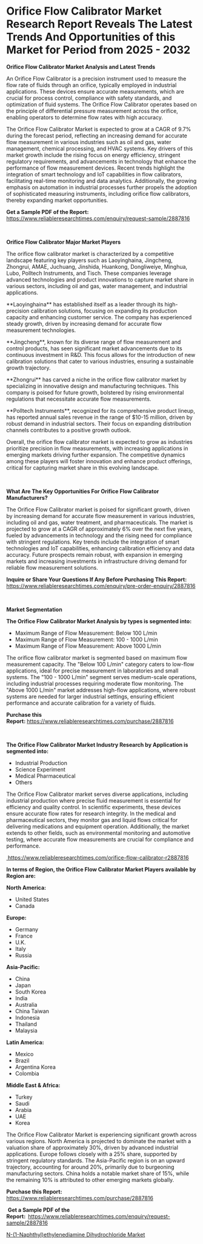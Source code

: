 <p><h1>Orifice Flow Calibrator Market Research Report Reveals The Latest Trends And Opportunities of this Market for Period from 2025 - 2032</h1></p><p><strong>Orifice Flow Calibrator Market Analysis and Latest Trends</strong></p>
<p><p>An Orifice Flow Calibrator is a precision instrument used to measure the flow rate of fluids through an orifice, typically employed in industrial applications. These devices ensure accurate measurements, which are crucial for process control, compliance with safety standards, and optimization of fluid systems. The Orifice Flow Calibrator operates based on the principle of differential pressure measurement across the orifice, enabling operators to determine flow rates with high accuracy.</p><p>The Orifice Flow Calibrator Market is expected to grow at a CAGR of 9.7% during the forecast period, reflecting an increasing demand for accurate flow measurement in various industries such as oil and gas, water management, chemical processing, and HVAC systems. Key drivers of this market growth include the rising focus on energy efficiency, stringent regulatory requirements, and advancements in technology that enhance the performance of flow measurement devices. Recent trends highlight the integration of smart technology and IoT capabilities in flow calibrators, facilitating real-time monitoring and data analytics. Additionally, the growing emphasis on automation in industrial processes further propels the adoption of sophisticated measuring instruments, including orifice flow calibrators, thereby expanding market opportunities.</p></p>
<p><strong>Get a Sample PDF of the Report:&nbsp;</strong> <a href="https://www.reliableresearchtimes.com/enquiry/request-sample/2887816?utm_campaign=2210&utm_medium=2&utm_source=Github&utm_content=ia&utm_term=14032025&utm_id=orifice-flow-calibrator">https://www.reliableresearchtimes.com/enquiry/request-sample/2887816</a></p>
<p>&nbsp;</p>
<p><strong>Orifice Flow Calibrator Major Market Players</strong></p>
<p><p>The orifice flow calibrator market is characterized by a competitive landscape featuring key players such as Laoyinghaina, Jingcheng, Zhongrui, AMAE, Juchuang, Jinshida, Huankong, Dongliweiye, Minghua, Lubo, Polltech Instruments, and Tisch. These companies leverage advanced technologies and product innovations to capture market share in various sectors, including oil and gas, water management, and industrial applications.</p><p>**Laoyinghaina** has established itself as a leader through its high-precision calibration solutions, focusing on expanding its production capacity and enhancing customer service. The company has experienced steady growth, driven by increasing demand for accurate flow measurement technologies.</p><p>**Jingcheng**, known for its diverse range of flow measurement and control products, has seen significant market advancements due to its continuous investment in R&D. This focus allows for the introduction of new calibration solutions that cater to various industries, ensuring a sustainable growth trajectory.</p><p>**Zhongrui** has carved a niche in the orifice flow calibrator market by specializing in innovative design and manufacturing techniques. This company is poised for future growth, bolstered by rising environmental regulations that necessitate accurate flow measurements.</p><p>**Polltech Instruments**, recognized for its comprehensive product lineup, has reported annual sales revenue in the range of $10-15 million, driven by robust demand in industrial sectors. Their focus on expanding distribution channels contributes to a positive growth outlook.</p><p>Overall, the orifice flow calibrator market is expected to grow as industries prioritize precision in flow measurements, with increasing applications in emerging markets driving further expansion. The competitive dynamics among these players will foster innovation and enhance product offerings, critical for capturing market share in this evolving landscape.</p></p>
<p>&nbsp;</p>
<p><strong>What Are The Key Opportunities For Orifice Flow Calibrator Manufacturers?</strong></p>
<p><p>The Orifice Flow Calibrator market is poised for significant growth, driven by increasing demand for accurate flow measurement in various industries, including oil and gas, water treatment, and pharmaceuticals. The market is projected to grow at a CAGR of approximately 6% over the next five years, fueled by advancements in technology and the rising need for compliance with stringent regulations. Key trends include the integration of smart technologies and IoT capabilities, enhancing calibration efficiency and data accuracy. Future prospects remain robust, with expansion in emerging markets and increasing investments in infrastructure driving demand for reliable flow measurement solutions.</p></p>
<p><strong>Inquire or Share Your Questions If Any Before Purchasing This Report:</strong> <a href="https://www.reliableresearchtimes.com/enquiry/pre-order-enquiry/2887816?utm_campaign=2210&utm_medium=2&utm_source=Github&utm_content=ia&utm_term=14032025&utm_id=orifice-flow-calibrator">https://www.reliableresearchtimes.com/enquiry/pre-order-enquiry/2887816</a></p>
<p>&nbsp;</p>
<p><strong>Market Segmentation</strong></p>
<p><strong>The Orifice Flow Calibrator Market Analysis by types is segmented into:</strong></p>
<p><ul><li>Maximum Range of Flow Measurement: Below 100 L/min</li><li>Maximum Range of Flow Measurement: 100 - 1000 L/min</li><li>Maximum Range of Flow Measurement: Above 1000 L/min</li></ul></p>
<p><p>The orifice flow calibrator market is segmented based on maximum flow measurement capacity. The "Below 100 L/min" category caters to low-flow applications, ideal for precise measurement in laboratories and small systems. The "100 - 1000 L/min" segment serves medium-scale operations, including industrial processes requiring moderate flow monitoring. The "Above 1000 L/min" market addresses high-flow applications, where robust systems are needed for larger industrial settings, ensuring efficient performance and accurate calibration for a variety of fluids.</p></p>
<p><strong>Purchase this Report:&nbsp;</strong><a href="https://www.reliableresearchtimes.com/purchase/2887816?utm_campaign=2210&utm_medium=2&utm_source=Github&utm_content=ia&utm_term=14032025&utm_id=orifice-flow-calibrator">https://www.reliableresearchtimes.com/purchase/2887816</a></p>
<p>&nbsp;</p>
<p><strong>The Orifice Flow Calibrator Market Industry Research by Application is segmented into:</strong></p>
<p><ul><li>Industrial Production</li><li>Science Experiment</li><li>Medical Pharmaceutical</li><li>Others</li></ul></p>
<p><p>The Orifice Flow Calibrator market serves diverse applications, including industrial production where precise fluid measurement is essential for efficiency and quality control. In scientific experiments, these devices ensure accurate flow rates for research integrity. In the medical and pharmaceutical sectors, they monitor gas and liquid flows critical for delivering medications and equipment operation. Additionally, the market extends to other fields, such as environmental monitoring and automotive testing, where accurate flow measurements are crucial for compliance and performance.</p></p>
<p><a href="https://www.reliableresearchtimes.com/orifice-flow-calibrator-r2887816?utm_campaign=2210&utm_medium=2&utm_source=Github&utm_content=ia&utm_term=14032025&utm_id=orifice-flow-calibrator">&nbsp;https://www.reliableresearchtimes.com/orifice-flow-calibrator-r2887816</a></p>
<p><strong>In terms of Region, the Orifice Flow Calibrator Market Players available by Region are:</strong></p>
<p>
    <p> <strong> North America: </strong>
        <ul>
            <li>United States</li>
            <li>Canada</li>
        </ul>
        </p> 
    <p> <strong> Europe: </strong>
        <ul>
            <li>Germany</li>
            <li>France</li>
            <li>U.K.</li>
            <li>Italy</li>
            <li>Russia</li>
        </ul>
        </p> 
    <p> <strong> Asia-Pacific: </strong>
        <ul>
            <li>China</li>
            <li>Japan</li>
            <li>South Korea</li>
            <li>India</li>
            <li>Australia</li>
            <li>China Taiwan</li>
            <li>Indonesia</li>
            <li>Thailand</li>
            <li>Malaysia</li>
        </ul>
        </p> 
    <p> <strong> Latin America: </strong>
        <ul>
            <li>Mexico</li>
            <li>Brazil</li>
            <li>Argentina Korea</li>
            <li>Colombia</li>
        </ul>
        </p> 
    <p> <strong> Middle East & Africa: </strong>
        <ul>
            <li>Turkey</li>
            <li>Saudi</li>
            <li>Arabia</li>
            <li>UAE</li>
            <li>Korea</li>
        </ul>
    </p>
    </p>
<p><p>The Orifice Flow Calibrator Market is experiencing significant growth across various regions. North America is projected to dominate the market with a valuation share of approximately 30%, driven by advanced industrial applications. Europe follows closely with a 25% share, supported by stringent regulatory standards. The Asia-Pacific region is on an upward trajectory, accounting for around 20%, primarily due to burgeoning manufacturing sectors. China holds a notable market share of 15%, while the remaining 10% is attributed to other emerging markets globally.</p></p>
<p><strong>Purchase this Report: </strong><a href="https://www.reliableresearchtimes.com/purchase/2887816?utm_campaign=2210&utm_medium=2&utm_source=Github&utm_content=ia&utm_term=14032025&utm_id=orifice-flow-calibrator">https://www.reliableresearchtimes.com/purchase/2887816</a></p>
<p>&nbsp;<strong>Get a Sample PDF of the Report:&nbsp;&nbsp;</strong><a href="https://www.reliableresearchtimes.com/enquiry/request-sample/2887816?utm_campaign=2210&utm_medium=2&utm_source=Github&utm_content=ia&utm_term=14032025&utm_id=orifice-flow-calibrator">https://www.reliableresearchtimes.com/enquiry/request-sample/2887816</a></p>
<p><strong></strong></p>
<p><p><a href="https://github.com/NarcisoFerry/Market-Research-Report-List-1/blob/main/n-1-naphthylethylenediamine-dihydrochloride-market.md?utm_campaign=2210&utm_medium=2&utm_source=Github&utm_content=ia&utm_term=14032025&utm_id=orifice-flow-calibrator">N-(1-Naphthyl)ethylenediamine Dihydrochloride Market</a></p></p>